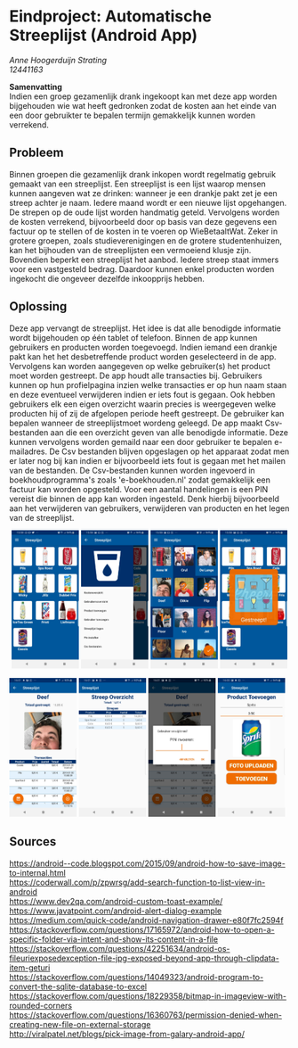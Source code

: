 # Eindproject: Automatische Streeplijst (Android App)

*Anne Hoogerduijn Strating*  
*12441163*  

**Samenvatting**  
Indien een groep gezamenlijk drank ingekoopt kan met deze app worden bijgehouden wie wat heeft gedronken zodat de kosten aan het einde van een door gebruikter te bepalen termijn gemakkelijk kunnen worden verrekend.  

## Probleem  
Binnen groepen die gezamenlijk drank inkopen wordt regelmatig gebruik gemaakt van een streeplijst. Een streeplijst is een lijst waarop mensen kunnen aangeven wat ze drinken: wanneer je een drankje pakt zet je een streep achter je naam. Iedere maand wordt er een nieuwe lijst opgehangen. De strepen op de oude lijst worden handmatig geteld. Vervolgens worden de kosten verrekend, bijvoorbeeld door op basis van deze gegevens een factuur op te stellen of de kosten in te voeren op WieBetaaltWat. Zeker in grotere groepen, zoals studieverenigingen en de grotere studentenhuizen, kan het bijhouden van de streeplijsten een vermoeiend klusje zijn. Bovendien beperkt een streeplijst het aanbod. Iedere streep staat immers voor een vastgesteld bedrag. Daardoor kunnen enkel producten worden ingekocht die ongeveer dezelfde inkoopprijs hebben.  

## Oplossing
Deze app vervangt de streeplijst. Het idee is dat alle benodigde informatie wordt bijgehouden op één tablet of telefoon. Binnen de app kunnen gebruikers en producten worden toegevoegd. Indien iemand een drankje pakt kan het het desbetreffende product worden geselecteerd in de app. Vervolgens kan worden aangegeven op welke gebruiker(s) het product moet worden gestreept. De app houdt alle transacties bij. Gebruikers kunnen op hun profielpagina inzien welke transacties er op hun naam staan en deze eventueel verwijderen indien er iets fout is gegaan. Ook hebben gebruikers elk een eigen overzicht waarin precies is weergegeven welke producten hij of zij de afgelopen periode heeft gestreept. De gebruiker  kan bepalen wanneer de streeplijstmoet wordeng geleegd. De app maakt Csv-bestanden aan die een overzicht geven van alle benodigde informatie. Deze kunnen vervolgens worden gemaild naar een door gebruiker te bepalen e-mailadres. De Csv bestanden blijven opgeslagen op het apparaat zodat men er later nog bij kan indien er bijvoorbeeld iets fout is gegaan met het mailen van de bestanden. De Csv-bestanden kunnen worden ingevoerd in boekhoudprogramma's zoals 'e-boekhouden.nl' zodat gemakkelijk een factuur kan worden opgesteld. Voor een aantal handelingen is een PIN vereist die binnen de app kan worden ingesteld. Denk hierbij bijvoorbeeld aan het verwijderen van gebruikers, verwijderen van producten en het legen van de streeplijst.

<p align="center">
  <img src="https://github.com/AnneHS/Streeplijst/blob/master/app/doc/ProductsActivity.jpg" height="5%" width="24%"/> <img
  src="https://github.com/AnneHS/Streeplijst/blob/master/app/doc/NavigationDrawer.jpg" height="5%" width="24%"/> <img 
  src="https://github.com/AnneHS/Streeplijst/blob/master/app/doc/UsersActivity.jpg" height="5%" width="24%"/> <img 
  src="https://github.com/AnneHS/Streeplijst/blob/master/app/doc/Gestreept.jpg" height="5%" width="24%"/>    
  
  
  <img src="https://github.com/AnneHS/Streeplijst/blob/master/app/doc/ProfileActivity.jpg" height="5%" width="24%"/> <img
   src="https://github.com/AnneHS/Streeplijst/blob/master/app/doc/PortfolioActivity.jpg" height="5%" width="24%"/> <img
   src="https://github.com/AnneHS/Streeplijst/blob/master/app/doc/AlertDialog.jpg" height="5%" width="24%"/> <img
   src="https://github.com/AnneHS/Streeplijst/blob/master/app/doc/NewProductActivity.jpg" height="5%" width="24%"/>   
</p>  

##  Sources  

https://android--code.blogspot.com/2015/09/android-how-to-save-image-to-internal.html  
https://coderwall.com/p/zpwrsg/add-search-function-to-list-view-in-android  
https://www.dev2qa.com/android-custom-toast-example/  
https://www.javatpoint.com/android-alert-dialog-example  
https://medium.com/quick-code/android-navigation-drawer-e80f7fc2594f  
https://stackoverflow.com/questions/17165972/android-how-to-open-a-specific-folder-via-intent-and-show-its-content-in-a-file  
https://stackoverflow.com/questions/42251634/android-os-fileuriexposedexception-file-jpg-exposed-beyond-app-through-clipdata-item-geturi  
https://stackoverflow.com/questions/14049323/android-program-to-convert-the-sqlite-database-to-excel  
https://stackoverflow.com/questions/18229358/bitmap-in-imageview-with-rounded-corners  
https://stackoverflow.com/questions/16360763/permission-denied-when-creating-new-file-on-external-storage  
http://viralpatel.net/blogs/pick-image-from-galary-android-app/
